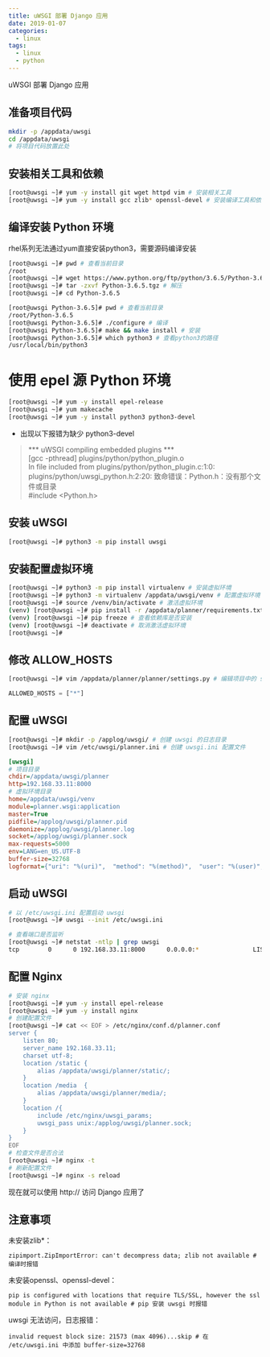 ```yaml
---
title: uWSGI 部署 Django 应用
date: 2019-01-07
categories:
  - linux
tags:
  - linux
  - python
---
```


uWSGI 部署 Django 应用
<!--more-->
## 准备项目代码
```bash
mkdir -p /appdata/uwsgi
cd /appdata/uwsgi
# 将项目代码放置此处
```

## 安装相关工具和依赖

```bash
[root@uwsgi ~]# yum -y install git wget httpd vim # 安装相关工具
[root@uwsgi ~]# yum -y install gcc zlib* openssl-devel # 安装编译工具和依赖库
```
## 编译安装 Python 环境
rhel系列无法通过yum直接安装python3，需要源码编译安装
```bash
[root@uwsgi ~]# pwd # 查看当前目录
/root
[root@uwsgi ~]# wget https://www.python.org/ftp/python/3.6.5/Python-3.6.5.tgz # 下载python3.6.5
[root@uwsgi ~]# tar -zxvf Python-3.6.5.tgz # 解压
[root@uwsgi ~]# cd Python-3.6.5

[root@uwsgi Python-3.6.5]# pwd # 查看当前目录
/root/Python-3.6.5
[root@uwsgi Python-3.6.5]# ./configure # 编译
[root@uwsgi Python-3.6.5]# make && make install # 安装
[root@uwsgi Python-3.6.5]# which python3 # 查看python3的路径
/usr/local/bin/python3
```

# 使用 epel 源 Python 环境
```bash
[root@uwsgi ~]# yum -y install epel-release
[root@uwsgi ~]# yum makecache
[root@uwsgi ~]# yum -y install python3 python3-devel
````
+ 出现以下报错为缺少 python3-devel
> *** uWSGI compiling embedded plugins ***  
    [gcc -pthread] plugins/python/python_plugin.o  
    In file included from plugins/python/python_plugin.c:1:0:  
    plugins/python/uwsgi_python.h:2:20: 致命错误：Python.h：没有那个文件或目录  
    #include <Python.h>

## 安装 uWSGI
```bash
[root@uwsgi ~]# python3 -m pip install uwsgi
```
## 安装配置虚拟环境
```bash
[root@uwsgi ~]# python3 -m pip install virtualenv # 安装虚拟环境
[root@uwsgi ~]# python3 -m virtualenv /appdata/uwsgi/venv # 配置虚拟环境
[root@uwsgi ~]# source /venv/bin/activate # 激活虚拟环境
(venv) [root@uwsgi ~]# pip install -r /appdata/planner/requirements.txt # 安装项目依赖
(venv) [root@uwsgi ~]# pip freeze # 查看依赖库是否安装
(venv) [root@uwsgi ~]# deactivate # 取消激活虚拟环境
[root@uwsgi ~]# 
```

## 修改 ALLOW_HOSTS
```bash
[root@uwsgi ~]# vim /appdata/planner/planner/settings.py # 编辑项目中的 settings.py
```
```py
ALLOWED_HOSTS = ["*"]
```

## 配置 uWSGI
```bash
[root@uwsgi ~]# mkdir -p /applog/uwsgi/ # 创建 uwsgi 的日志目录
[root@uwsgi ~]# vim /etc/uwsgi/planner.ini # 创建 uwsgi.ini 配置文件
```

```ini
[uwsgi]
# 项目目录
chdir=/appdata/uwsgi/planner
http=192.168.33.11:8000
# 虚拟环境目录
home=/appdata/uwsgi/venv
module=planner.wsgi:application
master=True
pidfile=/applog/uwsgi/planner.pid
daemonize=/applog/uwsgi/planner.log
socket=/applog/uwsgi/planner.sock
max-requests=5000
env=LANG=en_US.UTF-8
buffer-size=32768
logformat={"uri": "%(uri)",  "method": "%(method)",  "user": "%(user)",  "addr": "%(addr)",  "host": "%(host)",  "proto": "%(proto)",  "uagent": "%(uagent)",  "referer": "%(referer)",  "status": "%(status)",  "micros": "%(micros)",  "msecs": "%(msecs)",  "time": "%(time)",  "ctime": "%(ctime)",  "epoch": "%(epoch)",  "size": "%(size)",  "ltime": "%(ltime)",  "hsize": "%(hsize)",  "rsize": "%(rsize)",  "cl": "%(cl)",  "pid": "%(pid)",  "wid": "%(wid)",  "switches": "%(switches)",  "vars": "%(vars)",  "headers": "%(headers)",  "core": "%(core)",  "vsz": "%(vsz)",  "rss": "%(rss)",  "vszM": "%(vszM)",  "rssM": "%(rssM)",  "pktsize": "%(pktsize)",  "modifier1": "%(modifier1)",  "modifier2": "%(modifier2)",  "metric": "%(metric.XXX)",  "rerr": "%(rerr)",  "werr": "%(werr)",  "ioerr": "%(ioerr)",  "tmsecs": "%(tmsecs)",  "tmicros": "%(tmicros)"}
```

## 启动 uWSGI
```bash
# 以 /etc/uwsgi.ini 配置启动 uwsgi
[root@uwsgi ~]# uwsgi --init /etc/uwsgi.ini

# 查看端口是否监听
[root@uwsgi ~]# netstat -ntlp | grep uwsgi
tcp        0      0 192.168.33.11:8000      0.0.0.0:*               LISTEN      13162/uwsgi
```
## 配置 Nginx
```bash
# 安装 nginx
[root@uwsgi ~]# yum -y install epel-release
[root@uwsgi ~]# yum -y install nginx
# 创建配置文件
[root@uwsgi ~]# cat << EOF > /etc/nginx/conf.d/planner.conf
server {
	listen 80;
	server_name 192.168.33.11;
	charset utf-8;
	location /static {
		alias /appdata/uwsgi/planner/static/;
	}
	location /media  {
		alias /appdata/uwsgi/planner/media/;
	}
	location /{
		include /etc/nginx/uwsgi_params;
		uwsgi_pass unix:/applog/uwsgi/planner.sock;
	}
}
EOF
# 检查文件是否合法
[root@uwsgi ~]# nginx -t
# 刷新配置文件
[root@uwsgi ~]# nginx -s reload
```
现在就可以使用 http://<IP> 访问 Django 应用了

## 注意事项

未安装zlib*：
```
zipimport.ZipImportError: can't decompress data; zlib not available # 编译时报错
```
未安装openssl、openssl-devel：
```
pip is configured with locations that require TLS/SSL, however the ssl module in Python is not available # pip 安装 uwsgi 时报错
```
uwsgi 无法访问，日志报错：
```
invalid request block size: 21573 (max 4096)...skip # 在 /etc/uwsgi.ini 中添加 buffer-size=32768
```